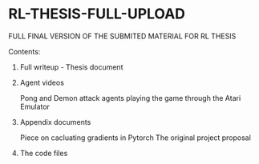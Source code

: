 # RL-THESIS-FULL-UPLOAD
 FULL FINAL VERSION OF THE SUBMITED MATERIAL FOR RL THESIS






Contents:

 1. Full writeup - Thesis document 
 2. Agent videos 
 
    Pong and Demon attack agents playing the game through the Atari Emulator 
 
 3. Appendix documents 
 
    Piece on cacluating gradients in Pytorch 
    The original project proposal
 
 4. The code files 
 
